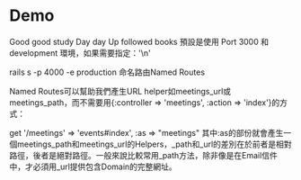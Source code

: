 Demo
====
Good good study Day day Up
followed books
預設是使用 Port 3000 和 development 環境，如果需要指定：'\n'

rails s -p 4000 -e production
命名路由Named Routes

Named Routes可以幫助我們產生URL helper如meetings_url或meetings_path，而不需要用{:controller => 'meetings', :action => 'index'}的方式：

get '/meetings' => 'events#index', :as => "meetings"
其中:as的部份就會產生一個meetings_path和meetings_url的Helpers，_path和_url的差別在於前者是相對路徑，後者是絕對路徑。一般來說比較常用_path方法，除非像是在Email信件中，才必須用_url提供包含Domain的完整網址。